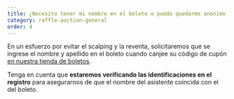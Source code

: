```yaml
---
title: ¿Necesito tener mi nombre en el boleto o puedo quedarme anonimo?
category: raffle-auction-general
order: 4
---
```


En un esfuerzo por evitar el scalping y la reventa, solicitaremos que se ingrese el nombre y apellido en el boleto cuando canjee su código de cupón [en nuestra tienda de boletos](https://tickets.devcon.org/).

Tenga en cuenta que **estaremos verificando las identificaciones en el registro** para asegurarnos de que el nombre del asistente coincida con el del boleto.
